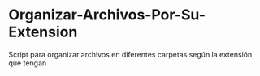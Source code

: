 # Organizar-Archivos-Por-Su-Extension
Script para organizar archivos en diferentes carpetas según la extensión que tengan
